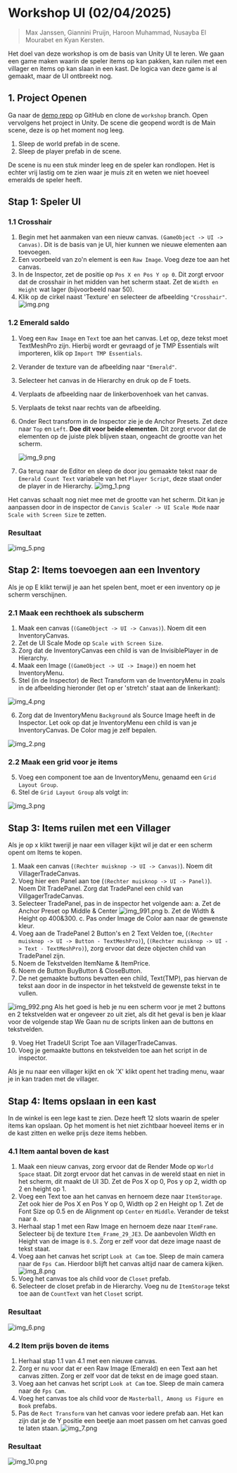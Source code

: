 # Workshop UI (02/04/2025)

> Max Janssen, Giannini Pruijn, Haroon Muhammad, Nusayba El Mourabet en Kyan Kersten.

Het doel van deze workshop is om de basis van Unity UI te leren. 
We gaan een game maken waarin de speler items op kan pakken, kan ruilen met een villager en items op kan slaan in een kast. De logica van deze game is al gemaakt, maar de UI ontbreekt nog.

## 1. Project Openen 
Ga naar de [demo repo](https://github.com/MaxJanssen2002/UI_Research_Prototypes/tree/main/Vendor_Game) op GitHub en clone de ``workshop`` branch. Open vervolgens het project in Unity. 
De scene die geopend wordt is de Main scene, deze is op het moment nog leeg. 

1. Sleep de world prefab in de scene. 
2. Sleep de player prefab in de scene.

De scene is nu een stuk minder leeg en de speler kan rondlopen. Het is echter vrij lastig om te zien waar je muis zit en weten we niet hoeveel emeralds de speler heeft. 

## Stap 1: Speler UI 

### 1.1 Crosshair
1. Begin met het aanmaken van een nieuw canvas. ``(GameObject -> UI -> Canvas)``. Dit is de basis van je UI, hier kunnen we nieuwe elementen aan toevoegen.
2. Een voorbeeld van zo'n element is een ``Raw Image``. Voeg deze toe aan het canvas.
3. In de Inspector, zet de positie op ``Pos X en Pos Y op 0``. Dit zorgt ervoor dat de crosshair in het midden van het scherm staat. Zet de ``Width en Height`` wat lager (bijvoorbeeld naar 50).
4. Klik op de cirkel naast 'Texture' en selecteer de afbeelding ```"Crosshair"```. 
![img.png](img.png)

### 1.2 Emerald saldo
1. Voeg een ``Raw Image`` en ``Text`` toe aan het canvas. Let op, deze tekst moet TextMeshPro zijn. Hierbij wordt er gevraagd of je TMP Essentials wilt importeren, klik op ``Import TMP Essentials``.
2. Verander de texture van de afbeelding naar ```"Emerald"```.
3. Selecteer het canvas in de Hierarchy en druk op de F toets. 
4. Verplaats de afbeelding naar de linkerbovenhoek van het canvas. 
5. Verplaats de tekst naar rechts van de afbeelding. 
6. Onder Rect transform in de Inspector zie je de Anchor Presets. Zet deze naar ```Top``` en ```Left```. **Doe dit voor beide elementen**. 
Dit zorgt ervoor dat de elementen op de juiste plek blijven staan, ongeacht de grootte van het scherm.

    ![img_9.png](img_9.png)
7. Ga terug naar de Editor en sleep de door jou gemaakte tekst naar de ``Emerald Count Text`` variabele van het ``Player Script``, deze staat onder de player in de Hierarchy. 
![img_1.png](img_1.png)

Het canvas schaalt nog niet mee met de grootte van het scherm. Dit kan je aanpassen door in de inspector de ```Canvis Scaler -> UI Scale Mode``` naar ```Scale with Screen Size``` te zetten.

### Resultaat
![img_5.png](img_5.png)
## Stap 2: Items toevoegen aan een Inventory

Als je op E klikt terwijl je aan het spelen bent, moet er een inventory op je scherm verschijnen.

### 2.1 Maak een rechthoek als subscherm

1. Maak een canvas (``(GameObject -> UI -> Canvas)``). Noem dit een InventoryCanvas.
2. Zet de UI Scale Mode op ``Scale with Screen Size``.
3. Zorg dat de InventoryCanvas een child is van de InvisiblePlayer in de Hierarchy.
4. Maak een Image (``(GameObject -> UI -> Image)``) en noem het InventoryMenu. 
5. Stel (in de Inspector) de Rect Transform van de InventoryMenu in zoals in de afbeelding hieronder (let op er 'stretch' staat aan de linkerkant):

![img_4.png](img_4.png)

6. Zorg dat de InventoryMenu ``Background`` als Source Image heeft in de Inspector. Let ook op dat je InventoryMenu een child is van je InventoryCanvas. De Color mag je zelf bepalen.

![img_2.png](img_2.png)

### 2.2 Maak een grid voor je items

5. Voeg een component toe aan de InventoryMenu, genaamd een ``Grid Layout Group``.
6. Stel de ``Grid Layout Group`` als volgt in:

![img_3.png](img_3.png)




## Stap 3: Items ruilen met een Villager 

Als je op x klikt twerijl je naar een villager kijkt wil je dat er een scherm opent om Items te kopen.

1. Maak een canvas (``(Rechter muisknop -> UI -> Canvas)``). Noem dit VillagerTradeCanvas.
2. Voeg hier een Panel aan toe (``(Rechter muisknop -> UI -> Panel)``). Noem Dit TradePanel. Zorg dat TradePanel een child van VillgagerTradeCanvas.
3. Selecteer TradePanel, pas in de inspector het volgende aan:
 a. Zet de Anchor Preset op Middle & Center ![img_991.png](img_991.png)
 b. Zet de Width & Height op 400&300.
 c. Pas onder Image de Color aan naar de gewenste kleur.
4. Voeg aan de TradePanel 2 Button's en 2 Text Velden toe, (``(Rechter muisknop -> UI -> Button - TextMeshPro)``), (``(Rechter muisknop -> UI -> Text - TextMeshPro)``), zorg ervoor dat deze objecten child van TradePanel zijn.
5. Noem de Tekstvelden ItemName & ItemPrice.
6. Noem de Button BuyButton & CloseButton.
8. De net gemaakte buttons bevatten een child, Text(TMP), pas hiervan de tekst aan door in de inspector in het tekstveld de gewenste tekst in te vullen.

![img_992.png](img_992.png)
Als het goed is heb je nu een scherm voor je met 2 buttons en 2 tekstvelden wat er ongeveer zo uit ziet, als dit het geval is ben je klaar voor de volgende stap
We Gaan nu de scripts linken aan de buttons en tekstvelden.

9. Voeg Het TradeUI Script Toe aan VillagerTradeCanvas.
10. Voeg je gemaakte buttons en tekstvelden toe aan het script in de inspector.

Als je nu naar een villager kijkt en ok 'X' klikt opent het trading menu, waar je in kan traden met de villager.

## Stap 4: Items opslaan in een kast
In de winkel is een lege kast te zien. Deze heeft 12 slots waarin de speler items kan opslaan. Op het moment is het niet zichtbaar hoeveel items er in de kast zitten en welke prijs deze items hebben. 

### 4.1 Item aantal boven de kast 
1. Maak een nieuw canvas, zorg ervoor dat de Render Mode op ```World Space``` staat. Dit zorgt ervoor dat het canvas in de wereld staat en niet in het scherm, dit maakt de UI 3D. Zet de Pos X op 0, Pos y op 2, width op 2 en height op 1.
2. Voeg een Text toe aan het canvas en hernoem deze naar `ItemStorage`. Zet ook hier de Pos X en Pos Y op 0, Width op 2 en Height op 1. Zet de Font Size op 0.5 en de Alignment op ```Center``` en ```Middle```. Verander de tekst naar ``0``. 
3. Herhaal stap 1 met een Raw Image en hernoem deze naar `ItemFrame`. Selecteer bij de texture ``Item_Frame_29_JE3``. De aanbevolen Width en Height van de image is ``0.5``. Zorg er zelf voor dat deze image naast de tekst staat.
4. Voeg aan het canvas het script ```Look at Cam``` toe. Sleep de main camera naar de ```Fps Cam```. Hierdoor blijft het canvas altijd naar de camera kijken. 
![img_8.png](img_8.png)
5. Voeg het canvas toe als child voor de ```Closet``` prefab.
6. Selecteer de closet prefab in de Hierarchy. Voeg nu de ``ItemStorage`` tekst toe aan de `CountText` van het `Closet` script.

### Resultaat 
![img_6.png](img_6.png)


### 4.2 Item prijs boven de items
1. Herhaal stap 1.1 van 4.1 met een nieuwe canvas. 
2. Zorg er nu voor dat er een Raw Image (Emerald) en een Text aan het canvas zitten. Zorg er zelf voor dat de tekst en de image goed staan.
3. Voeg aan het canvas het script ```Look at Cam``` toe. Sleep de main camera naar de ```Fps Cam```.
4. Voeg het canvas toe als child voor de ```Masterball, Among us Figure en Book``` prefabs.
5. Pas de ``Rect Transform`` van het canvas voor iedere prefab aan. Het kan zijn dat je de Y positie een beetje aan moet passen om het canvas goed te laten staan.
![img_7.png](img_7.png)

### Resultaat
![img_10.png](img_10.png)